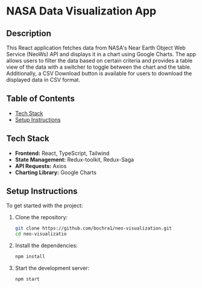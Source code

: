 # NASA Data Visualization App

## Description

This React application fetches data from NASA's Near Earth Object Web Service (NeoWs) API and displays it in a chart using Google Charts. The app allows users to filter the data based on certain criteria and provides a table view of the data with a switcher to toggle between the chart and the table. Additionally, a CSV Download button is available for users to download the displayed data in CSV format.

## Table of Contents

- [Tech Stack](#tech-stack)
- [Setup Instructions](#setup-instructions)

## Tech Stack

- **Frontend:** React, TypeScript, Tailwind
- **State Management:** Redux-toolkit, Redux-Saga
- **API Requests:** Axios
- **Charting Library:** Google Charts

## Setup Instructions

To get started with the project:

1. Clone the repository:
   ```bash
   git clone https://github.com/bochra1/neo-visualization.git
   cd neo-visualizatio
   ```
1. Install the dependencies:

   ```bash
   npm install
   ```

1. Start the development server:
   ```bash
   npm start
   ```
